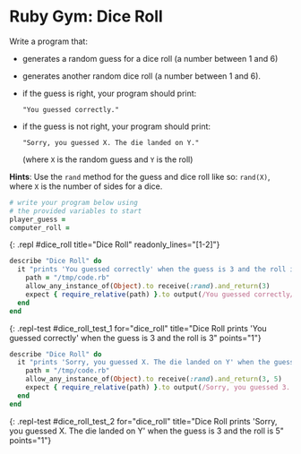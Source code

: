 # Ruby Gym: Dice Roll

Write a program that:
- generates a random guess for a dice roll (a number between 1 and 6)
- generates another random dice roll (a number between 1 and 6).  
- if the guess is right, your program should print: 
    ```
    "You guessed correctly."
    ```

- if the guess is not right, your program should print: 
    ```
    "Sorry, you guessed X. The die landed on Y." 
    ```

    (where `X` is the random guess and `Y` is the roll)

**Hints**: Use the `rand` method for the guess and dice roll like so: `rand(X)`, where `X` is the number of sides for a dice.

```ruby
# write your program below using 
# the provided variables to start
player_guess =
computer_roll =
```
{: .repl #dice_roll title="Dice Roll" readonly_lines="[1-2]"}


```ruby
describe "Dice Roll" do
  it "prints 'You guessed correctly' when the guess is 3 and the roll is 3" do
    path = "/tmp/code.rb"
    allow_any_instance_of(Object).to receive(:rand).and_return(3)
    expect { require_relative(path) }.to output(/You guessed correctly/).to_stdout
  end
end
```
{: .repl-test #dice_roll_test_1 for="dice_roll" title="Dice Roll prints 'You guessed correctly' when the guess is 3 and the roll is 3" points="1"}

```ruby
describe "Dice Roll" do
  it "prints 'Sorry, you guessed X. The die landed on Y' when the guess is 3 and the roll is 5" do
    path = "/tmp/code.rb"
    allow_any_instance_of(Object).to receive(:rand).and_return(3, 5)
    expect { require_relative(path) }.to output(/Sorry, you guessed 3. The die landed on 5/).to_stdout
  end
end
```
{: .repl-test #dice_roll_test_2 for="dice_roll" title="Dice Roll prints 'Sorry, you guessed X. The die landed on Y' when the guess is 3 and the roll is 5" points="1"}
